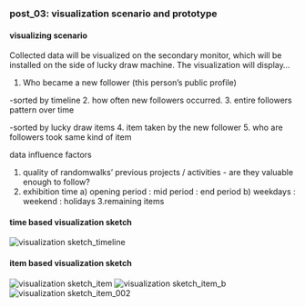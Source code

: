 ### post_03: visualization scenario and prototype

#### visualizing scenario
Collected data will be visualized on the secondary monitor, which will be installed on the side of lucky draw machine. The visualization will display…

1. Who became a new follower (this person’s public profile)

-sorted by timeline
2. how often new followers occurred.
3. entire followers pattern over time

-sorted by lucky draw items
4. item taken by the new follower
5. who are followers took same kind of item

data influence factors
1. quality of randomwalks’ previous projects / activities - are they valuable enough to follow?
2. exhibition time
a) opening period : mid period : end period 
b) weekdays : weekend : holidays
3.remaining items

#### time based visualization sketch
![visualization sketch_timeline]( https://raw.github.com/randomwalks/devart-template/master/project_images/visualization_wire_timeline.jpg "visualization sketch_timeline")

#### item based visualization sketch
![visualization sketch_item]( https://raw.github.com/randomwalks/devart-template/master/project_images/visualization_item_001.jpg "visualization sketch_item")
![visualization sketch_item_b](https://raw.github.com/randomwalks/devart-template/master/project_images/visualization_item_001_b.jpg "visualization sketch_item_b")
![visualization sketch_item_002]( https://raw.github.com/randomwalks/devart-template/master/project_images/visualization_item_002.jpg "visualization sketch_item_002")

